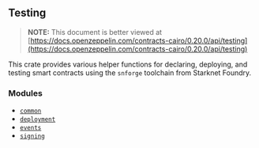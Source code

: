 ## Testing

> **NOTE:** This document is better viewed at [https://docs.openzeppelin.com/contracts-cairo/0.20.0/api/testing](https://docs.openzeppelin.com/contracts-cairo/0.20.0/api/testing)

This crate provides various helper functions for declaring, deploying,
and testing smart contracts using the `snforge` toolchain from Starknet Foundry.

### Modules

- [`common`](https://docs.openzeppelin.com/contracts-cairo/0.20.0/api/testing#testing-common)
- [`deployment`](https://docs.openzeppelin.com/contracts-cairo/0.20.0/api/testing#testing-deployment)
- [`events`](https://docs.openzeppelin.com/contracts-cairo/0.20.0/api/testing#testing-events)
- [`signing`](https://docs.openzeppelin.com/contracts-cairo/0.20.0/api/testing#testing-signing)

